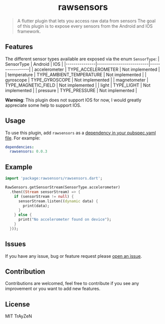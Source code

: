<h1 align="center">
    rawsensors
</h1>

> A flutter plugin that lets you access raw data from sensors
The goal of this plugin is to expose every sensors from the Android and IOS framework.

## Features
The different sensor types available are exposed via the enum `SensorType`:
| SensorType    | Android                  | IOS             |
|---------------|--------------------------|-----------------|
| accelerometer | TYPE_ACCELEROMETER       | Not implemented |
| temperature   | TYPE_AMBIENT_TEMPERATURE | Not implemented |
| gyroscope     | TYPE_GYROSCOPE           | Not implemented |
| magnetometer  | TYPE_MAGNETIC_FIELD      | Not implemented |
| light         | TYPE_LIGHT               | Not implemented |
| pressure      | TYPE_PRESSURE            | Not implemented |

**Warning**: This plugin does not support IOS for now, I would greatly appreciate some help to support IOS.

## Usage
To use this plugin, add `rawsensors` as a [dependency in your pubspec.yaml file](https://flutter.dev/docs/development/packages-and-plugins/using-packages). For example:
```yaml
dependencies:
  rawsensors: 0.0.3
```

## Example
```dart
import 'package:rawsensors/rawsensors.dart';

RawSensors.getSensorStream(SensorType.accelerometer)
  .then((Stream sensorStream) => {
    if (sensorStream != null) {
      sensorStream.listen((dynamic data) {
        print(data);
      }
    } else {
      print("No accelerometer found on device");
    }
  }));
```

## Issues
If you have any issue, bug or feature request please [open an issue](https://github.com/TrAyZeN/rawsensors/issues/new).

## Contribution
Contributions are welcomed, feel free to contribute if you see any improvement or you want to add new features.

## License
MIT TrAyZeN
